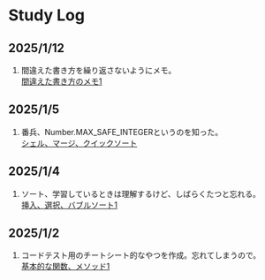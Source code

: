 # Study Log

## 2025/1/12

1.  間違えた書き方を繰り返さないようにメモ。  
    [間違えた書き方のメモ1](/Javascript/間違えた書き方のメモ1.md)

## 2025/1/5

1.  番兵、Number.MAX_SAFE_INTEGERというのを知った。  
    [シェル、マージ、クイックソート](/Javascript/シェル、マージ、クイックソート.md)

## 2025/1/4

1.  ソート、学習しているときは理解するけど、しばらくたつと忘れる。  
    [挿入、選択、バブルソート1](/Javascript/挿入、選択、バブルソート.md)

## 2025/1/2

1.  コードテスト用のチートシート的なやつを作成。忘れてしまうので。  
    [基本的な関数、メソッド1](/Javascript/基本的な関数、メソッド1.md)
